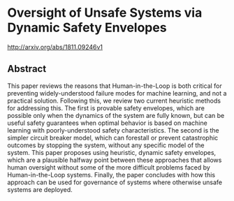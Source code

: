 # Oversight of Unsafe Systems via Dynamic Safety Envelopes
http://arxiv.org/abs/1811.09246v1
## Abstract
This paper reviews the reasons that Human-in-the-Loop is both critical for preventing widely-understood failure modes for machine learning, and not a practical solution. Following this, we review two current heuristic methods for addressing this. The first is provable safety envelopes, which are possible only when the dynamics of the system are fully known, but can be useful safety guarantees when optimal behavior is based on machine learning with poorly-understood safety characteristics. The second is the simpler circuit breaker model, which can forestall or prevent catastrophic outcomes by stopping the system, without any specific model of the system. This paper proposes using heuristic, dynamic safety envelopes, which are a plausible halfway point between these approaches that allows human oversight without some of the more difficult problems faced by Human-in-the-Loop systems. Finally, the paper concludes with how this approach can be used for governance of systems where otherwise unsafe systems are deployed.